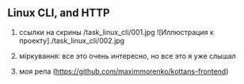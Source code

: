 ## Linux CLI, and HTTP

1. ссылки на скрины
/task_linux_cli/001.jpg
![Иллюстрация к проекту]./task_linux_cli/002.jpg

2. мiркування:
все это очень интересно, но все это я уже слышал

4. моя репа (https://github.com/maximmorenko/kottans-frontend)